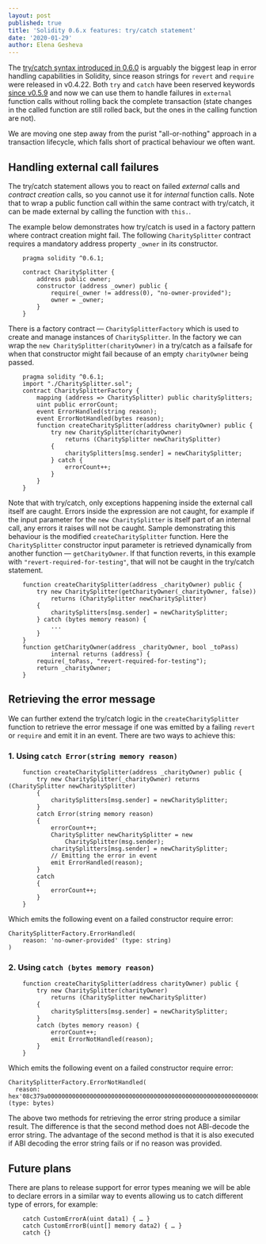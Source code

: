 ```yaml
---
layout: post
published: true
title: 'Solidity 0.6.x features: try/catch statement'
date: '2020-01-29'
author: Elena Gesheva
---
```


The [try/catch syntax introduced in 0.6.0](https://solidity.readthedocs.io/en/latest/control-structures.html#try-catch) is arguably the biggest leap in error handling capabilities in Solidity, since reason strings for ``revert`` and ``require`` were released in v0.4.22. Both ``try`` and ``catch`` have been reserved keywords [since v0.5.9](https://solidity.readthedocs.io/en/v0.5.9/miscellaneous.html#reserved-keywords) and now we can use them to handle failures in ``external`` function calls without rolling back the complete transaction (state changes in the called function are still rolled back, but the ones in the calling function are not).

We are moving one step away from the purist "all-or-nothing" approach in a transaction lifecycle, which falls short of practical behaviour we often want.

## Handling external call failures

The try/catch statement allows you to react on failed *external* calls and *contract creation* calls, so you cannot use it for *internal* function calls. Note that to wrap a public function call within the same contract with try/catch, it can be made external by calling the function with ``this.``.

The example below demonstrates how try/catch is used in a factory pattern where contract creation might fail. The following ``CharitySplitter`` contract requires a mandatory address property ``_owner`` in its constructor.

```solidity
    pragma solidity ^0.6.1;

    contract CharitySplitter {
        address public owner;
        constructor (address _owner) public {
            require(_owner != address(0), "no-owner-provided");
            owner = _owner;
        }
    }
```

There is a factory contract — ``CharitySplitterFactory`` which is used to create and manage instances of ``CharitySplitter``. In the factory we can wrap the ``new CharitySplitter(charityOwner)`` in a try/catch as a failsafe for when that constructor might fail because of an empty ``charityOwner`` being passed.

```solidity
    pragma solidity ^0.6.1;
    import "./CharitySplitter.sol";
    contract CharitySplitterFactory {
        mapping (address => CharitySplitter) public charitySplitters;
        uint public errorCount;
        event ErrorHandled(string reason);
        event ErrorNotHandled(bytes reason);
        function createCharitySplitter(address charityOwner) public {
            try new CharitySplitter(charityOwner)
                returns (CharitySplitter newCharitySplitter) 
            {
                charitySplitters[msg.sender] = newCharitySplitter;
            } catch {
                errorCount++;
            }
        }
    }
```

Note that with try/catch, only exceptions happening inside the external call itself are caught. Errors inside the expression are not caught, for example if the input parameter for the ``new CharitySplitter`` is itself part of an internal call, any errors it raises will not be caught. Sample demonstrating this behaviour is the modified ``createCharitySplitter`` function. Here the ``CharitySplitter`` constructor input parameter is retrieved dynamically from another function — ``getCharityOwner``. If that function reverts, in this example with ``"revert-required-for-testing"``, that will not be caught in the try/catch statement.

```solidity
    function createCharitySplitter(address _charityOwner) public {
        try new CharitySplitter(getCharityOwner(_charityOwner, false))
            returns (CharitySplitter newCharitySplitter)
        {
            charitySplitters[msg.sender] = newCharitySplitter;
        } catch (bytes memory reason) {
            ...
        }
    }
    function getCharityOwner(address _charityOwner, bool _toPass)
            internal returns (address) {
        require(_toPass, "revert-required-for-testing");
        return _charityOwner;
    }
```

## Retrieving the error message

We can further extend the try/catch logic in the ``createCharitySplitter`` function to retrieve the error message if one was emitted by a failing ``revert`` or ``require`` and emit it in an event. There are two ways to achieve this:

### 1. Using ``catch Error(string memory reason)``

```solidity
    function createCharitySplitter(address _charityOwner) public {
        try new CharitySplitter(_charityOwner) returns (CharitySplitter newCharitySplitter) 
        { 
            charitySplitters[msg.sender] = newCharitySplitter;
        }
        catch Error(string memory reason) 
        {
            errorCount++;
            CharitySplitter newCharitySplitter = new
                CharitySplitter(msg.sender);
            charitySplitters[msg.sender] = newCharitySplitter;
            // Emitting the error in event
            emit ErrorHandled(reason);
        }
        catch 
        {
            errorCount++;
        }
    }
```

Which emits the following event on a failed constructor require error:

    CharitySplitterFactory.ErrorHandled(
        reason: 'no-owner-provided' (type: string)
    )

### 2. Using ``catch (bytes memory reason)``

```solidity
    function createCharitySplitter(address charityOwner) public {
        try new CharitySplitter(charityOwner)
            returns (CharitySplitter newCharitySplitter) 
        {
            charitySplitters[msg.sender] = newCharitySplitter;
        } 
        catch (bytes memory reason) {
            errorCount++;
            emit ErrorNotHandled(reason);
        }
    }
```

Which emits the following event on a failed constructor require error:

    CharitySplitterFactory.ErrorNotHandled(
      reason: hex'08c379a0000000000000000000000000000000000000000000000000000000000000002000000000000000000000000000000000000000000000000000000000000000116e6f2d6f776e65722d70726f7669646564000000000000000000000000000000' (type: bytes)

The above two methods for retrieving the error string produce a similar result. The difference is that the second method does not ABI-decode the error string. The advantage of the second method is that it is also executed if ABI decoding the error string fails or if no reason was provided.

## Future plans

There are plans to release support for error types meaning we will be able to declare errors in a similar way to events allowing us to catch different type of errors, for example:

```solidity
    catch CustomErrorA(uint data1) { … }
    catch CustomErrorB(uint[] memory data2) { … }
    catch {}
```
